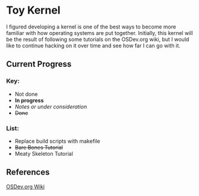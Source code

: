 # Toy Kernel

I figured developing a kernel is one of the best ways to become more familiar
with how operating systems are put together. Initially, this kernel will be
the result of following some tutorials on the OSDev.org wiki, but I would like
to continue hacking on it over time and see how far I can go with it.

## Current Progress

### Key:

* Not done
* **In progress**
* *Notes or under consideration*
* ~~Done~~

### List:

* Replace build scripts with makefile
* ~~Bare Bones Tutorial~~
* Meaty Skeleton Tutorial

## References

[OSDev.org Wiki](http://wiki.osdev.org/Main_Page)
